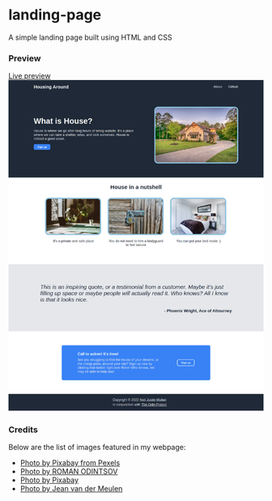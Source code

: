 # landing-page
A simple landing page built using HTML and CSS
### Preview
[Live preview](https://neil-justin.github.io/landing-page/)
![This is the webpage preview](img/webpage-preview.png)
### Credits
Below are the list of images featured in my webpage:
- [Photo by Pixabay from Pexels](https://www.pexels.com/photo/architecture-clouds-daylight-driveway-259588/)
- [Photo by ROMAN ODINTSOV](https://www.pexels.com/photo/a-laptop-and-a-cup-on-the-floor-6193711/)
- [Photo by Pixabay](https://www.pexels.com/photo/wood-building-wooden-lock-65650/)
- [Photo by Jean van der Meulen](https://www.pexels.com/photo/photo-of-bedroom-1454806/)
